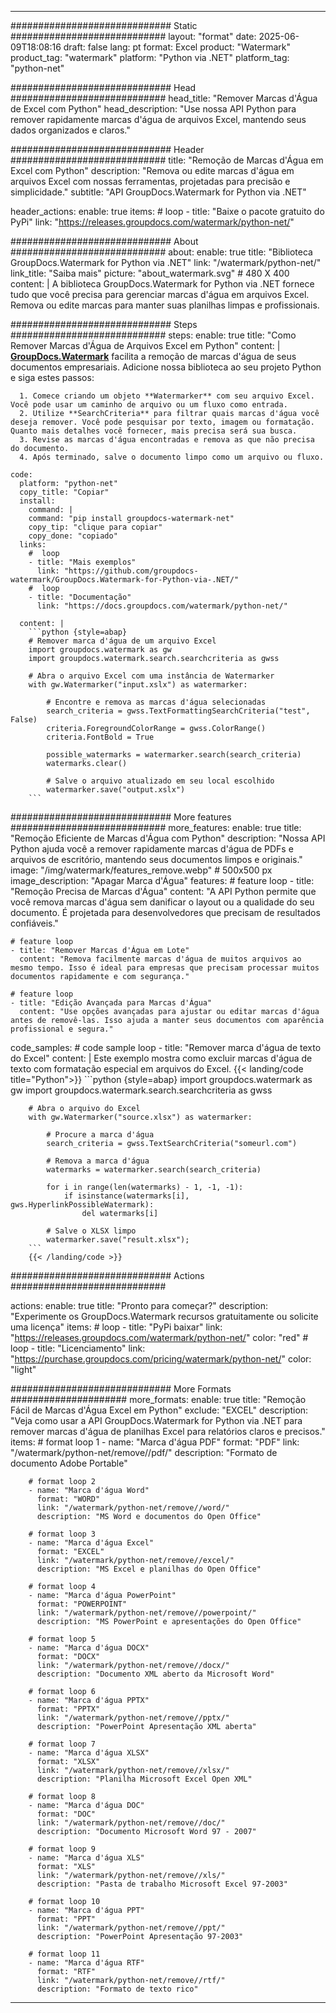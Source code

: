 
---
############################# Static ############################
layout: "format"
date:  2025-06-09T18:08:16
draft: false
lang: pt
format: Excel
product: "Watermark"
product_tag: "watermark"
platform: "Python via .NET"
platform_tag: "python-net"

############################# Head ############################
head_title: "Remover Marcas d'Água de Excel com Python"
head_description: "Use nossa API Python para remover rapidamente marcas d'água de arquivos Excel, mantendo seus dados organizados e claros."

############################# Header ############################
title: "Remoção de Marcas d'Água em Excel com Python" 
description: "Remova ou edite marcas d'água em arquivos Excel com nossas ferramentas, projetadas para precisão e simplicidade."
subtitle: "API GroupDocs.Watermark for Python via .NET" 

header_actions:
  enable: true
  items:
    #  loop
    - title: "Baixe o pacote gratuito do PyPi"
      link: "https://releases.groupdocs.com/watermark/python-net/"
      
############################# About ############################
about:
    enable: true
    title: "Biblioteca GroupDocs.Watermark for Python via .NET"
    link: "/watermark/python-net/"
    link_title: "Saiba mais"
    picture: "about_watermark.svg" # 480 X 400
    content: |
       A biblioteca GroupDocs.Watermark for Python via .NET fornece tudo que você precisa para gerenciar marcas d'água em arquivos Excel. Remova ou edite marcas para manter suas planilhas limpas e profissionais.

############################# Steps ############################
steps:
    enable: true
    title: "Como Remover Marcas d'Água de Arquivos Excel em Python"
    content: |
      **[GroupDocs.Watermark](https://products.groupdocs.com/watermark/python-net/)** facilita a remoção de marcas d'água de seus documentos empresariais. Adicione nossa biblioteca ao seu projeto Python e siga estes passos:
      
      1. Comece criando um objeto **Watermarker** com seu arquivo Excel. Você pode usar um caminho de arquivo ou um fluxo como entrada.
      2. Utilize **SearchCriteria** para filtrar quais marcas d'água você deseja remover. Você pode pesquisar por texto, imagem ou formatação. Quanto mais detalhes você fornecer, mais precisa será sua busca.
      3. Revise as marcas d'água encontradas e remova as que não precisa do documento.
      4. Após terminado, salve o documento limpo como um arquivo ou fluxo.
   
    code:
      platform: "python-net"
      copy_title: "Copiar"
      install:
        command: |
        command: "pip install groupdocs-watermark-net"
        copy_tip: "clique para copiar"
        copy_done: "copiado"
      links:
        #  loop
        - title: "Mais exemplos"
          link: "https://github.com/groupdocs-watermark/GroupDocs.Watermark-for-Python-via-.NET/"
        #  loop
        - title: "Documentação"
          link: "https://docs.groupdocs.com/watermark/python-net/"
          
      content: |
        ```python {style=abap}
        # Remover marca d'água de um arquivo Excel
        import groupdocs.watermark as gw
        import groupdocs.watermark.search.searchcriteria as gwss

        # Abra o arquivo Excel com uma instância de Watermarker
        with gw.Watermarker("input.xslx") as watermarker:

            # Encontre e remova as marcas d'água selecionadas
            search_criteria = gwss.TextFormattingSearchCriteria("test", False)
            criteria.ForegroundColorRange = gwss.ColorRange()
            criteria.FontBold = True

            possible_watermarks = watermarker.search(search_criteria)
            watermarks.clear()

            # Salve o arquivo atualizado em seu local escolhido
            watermarker.save("output.xslx")
        ```            

############################# More features ############################
more_features:
  enable: true
  title: "Remoção Eficiente de Marcas d'Água com Python"
  description: "Nossa API Python ajuda você a remover rapidamente marcas d'água de PDFs e arquivos de escritório, mantendo seus documentos limpos e originais."
  image: "/img/watermark/features_remove.webp" # 500x500 px
  image_description: "Apagar Marca d'Água"
  features:
    # feature loop
    - title: "Remoção Precisa de Marcas d'Água"
      content: "A API Python permite que você remova marcas d'água sem danificar o layout ou a qualidade do seu documento. É projetada para desenvolvedores que precisam de resultados confiáveis."

    # feature loop
    - title: "Remover Marcas d'Água em Lote"
      content: "Remova facilmente marcas d'água de muitos arquivos ao mesmo tempo. Isso é ideal para empresas que precisam processar muitos documentos rapidamente e com segurança."

    # feature loop
    - title: "Edição Avançada para Marcas d'Água"
      content: "Use opções avançadas para ajustar ou editar marcas d'água antes de removê-las. Isso ajuda a manter seus documentos com aparência profissional e segura."
      
  code_samples:
    # code sample loop
    - title: "Remover marca d'água de texto do Excel"
      content: |
        Este exemplo mostra como excluir marcas d'água de texto com formatação especial em arquivos do Excel.
        {{< landing/code title="Python">}}
        ```python {style=abap}
        import groupdocs.watermark as gw
        import groupdocs.watermark.search.searchcriteria as gwss

        # Abra o arquivo do Excel
        with gw.Watermarker("source.xlsx") as watermarker:

            # Procure a marca d'água
            search_criteria = gwss.TextSearchCriteria("someurl.com")

            # Remova a marca d'água
            watermarks = watermarker.search(search_criteria)

            for i in range(len(watermarks) - 1, -1, -1):
                if isinstance(watermarks[i], gws.HyperlinkPossibleWatermark):
                    del watermarks[i]

            # Salve o XLSX limpo
            watermarker.save("result.xlsx");
        ```
        {{< /landing/code >}}


############################# Actions ############################

actions:
  enable: true
  title: "Pronto para começar?"
  description: "Experimente os GroupDocs.Watermark recursos gratuitamente ou solicite uma licença"
  items:
    #  loop
    - title: "PyPi baixar"
      link: "https://releases.groupdocs.com/watermark/python-net/"
      color: "red"
        #  loop
    - title: "Licenciamento"
      link: "https://purchase.groupdocs.com/pricing/watermark/python-net/"
      color: "light"


############################# More Formats #####################
more_formats:
    enable: true
    title: "Remoção Fácil de Marcas d'Água Excel em Python"
    exclude: "EXCEL"
    description: "Veja como usar a API GroupDocs.Watermark for Python via .NET para remover marcas d'água de planilhas Excel para relatórios claros e precisos."
    items: 
        # format loop 1
        - name: "Marca d'água PDF"
          format: "PDF"
          link: "/watermark/python-net/remove//pdf/"
          description: "Formato de documento Adobe Portable"

        # format loop 2
        - name: "Marca d'água Word"
          format: "WORD"
          link: "/watermark/python-net/remove//word/"
          description: "MS Word e documentos do Open Office"
          
        # format loop 3
        - name: "Marca d'água Excel"
          format: "EXCEL"
          link: "/watermark/python-net/remove//excel/"
          description: "MS Excel e planilhas do Open Office"

        # format loop 4
        - name: "Marca d'água PowerPoint"
          format: "POWERPOINT"
          link: "/watermark/python-net/remove//powerpoint/"
          description: "MS PowerPoint e apresentações do Open Office"

        # format loop 5
        - name: "Marca d'água DOCX"
          format: "DOCX"
          link: "/watermark/python-net/remove//docx/"
          description: "Documento XML aberto da Microsoft Word"
          
        # format loop 6
        - name: "Marca d'água PPTX"
          format: "PPTX"
          link: "/watermark/python-net/remove//pptx/"
          description: "PowerPoint Apresentação XML aberta"
          
        # format loop 7
        - name: "Marca d'água XLSX"
          format: "XLSX"
          link: "/watermark/python-net/remove//xlsx/"
          description: "Planilha Microsoft Excel Open XML"

        # format loop 8
        - name: "Marca d'água DOC"
          format: "DOC"
          link: "/watermark/python-net/remove//doc/"
          description: "Documento Microsoft Word 97 - 2007"

        # format loop 9
        - name: "Marca d'água XLS"
          format: "XLS"
          link: "/watermark/python-net/remove//xls/"
          description: "Pasta de trabalho Microsoft Excel 97-2003"

        # format loop 10
        - name: "Marca d'água PPT"
          format: "PPT"
          link: "/watermark/python-net/remove//ppt/"
          description: "PowerPoint Apresentação 97-2003"

        # format loop 11
        - name: "Marca d'água RTF"
          format: "RTF"
          link: "/watermark/python-net/remove//rtf/"
          description: "Formato de texto rico"

---